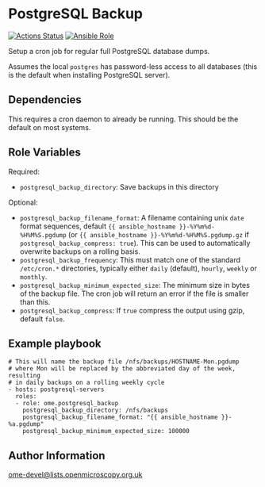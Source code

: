 PostgreSQL Backup
=================

[![Actions Status](https://github.com/ome/ansible-role-postgresql-backup/workflows/Molecule/badge.svg)](https://github.com/ome/ansible-role-postgresql-backup/actions)
[![Ansible Role](https://img.shields.io/ansible/role/42001.svg)](https://galaxy.ansible.com/ome/postgresql_backup/)

Setup a cron job for regular full PostgreSQL database dumps.

Assumes the local `postgres` has password-less access to all databases (this is the default when installing PostgreSQL server).


Dependencies
------------

This requires a cron daemon to already be running.
This should be the default on most systems.


Role Variables
--------------

Required:
- `postgresql_backup_directory`: Save backups in this directory

Optional:
- `postgresql_backup_filename_format`: A filename containing unix `date` format sequences, default `{{ ansible_hostname }}-%Y%m%d-%H%M%S.pgdump` (or `{{ ansible_hostname }}-%Y%m%d-%H%M%S.pgdump.gz` if `postgresql_backup_compress: true`).
  This can be used to automatically overwrite backups on a rolling basis.
- `postgresql_backup_frequency`: This must match one of the standard `/etc/cron.*` directories, typically either `daily` (default), `hourly`, `weekly` or `monthly`.
- `postgresql_backup_minimum_expected_size`: The minimum size in bytes of the backup file.
  The cron job will return an error if the file is smaller than this.
- `postgresql_backup_compress`: If `true` compress the output using gzip, default `false`.


Example playbook
----------------

    # This will name the backup file /nfs/backups/HOSTNAME-Mon.pgdump
    # where Mon will be replaced by the abbreviated day of the week, resulting
    # in daily backups on a rolling weekly cycle
    - hosts: postgresql-servers
      roles:
      - role: ome.postgresql_backup
        postgresql_backup_directory: /nfs/backups
        postgresql_backup_filename_format: "{{ ansible_hostname }}-%a.pgdump"
        postgresql_backup_minimum_expected_size: 100000


Author Information
------------------

ome-devel@lists.openmicroscopy.org.uk
